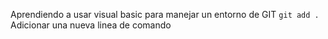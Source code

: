 Aprendiendo a usar visual basic para manejar un entorno de GIT
`git add .`
Adicionar una nueva linea de comando
